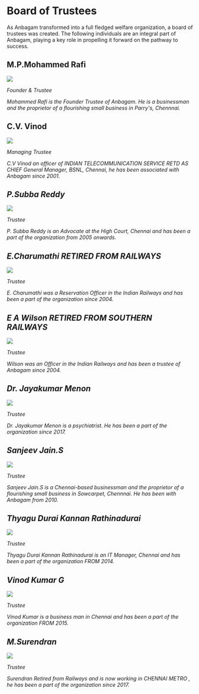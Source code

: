 # Board of Trustees

As Anbagam transformed into a full fledged welfare organization, a board of trustees was created. The following individuals are an integral part of Anbagam, playing a key role in propelling it forward on the pathway to success.

</section><section>

# M.P.Mohammed Rafi

<img src="%url%assets/trustees/mohammed-rafi.jpg" class=" img-fluid img-max-300" />

<em>Founder & Trustee</em>

<em class="about">Mohammed Rafi is the Founder Trustee of Anbagam. He is a businessman and the proprietor of a flourishing small business in Parry's, Chennnai.</em>

</section><section>

# C.V. Vinod

<img src="%url%assets/trustees/cvvinod.jpg" class=" img-fluid img-max-300" />

<em>Managing Trustee</em>

<em class="about">C.V Vinod an officer of INDIAN TELECOMMUNICATION SERVICE RETD AS CHIEF General Manager, BSNL, Chennai, he has been associated with Anbagam since 2001.<em>

</section><section>

# P.Subba Reddy

<img src="%url%assets/trustees/subbareddy.jpg" class=" img-fluid img-max-300" />

<em>Trustee</em>

<em class="about">P. Subba Reddy is an Advocate at the High Court, Chennai and has been a part of the organization from 2005 onwards.</em>

</section><section>

# E.Charumathi RETIRED FROM RAILWAYS

<img src="%url%assets/trustees/charumathi.jpg" class=" img-fluid img-max-300" />

<em>Trustee</em>

<em class="about">E. Charumathi was a Reservation Officer in the Indian Railways and has been a part of the organization since 2004.</em>

</section><section>

# E A Wilson RETIRED FROM SOUTHERN RAILWAYS

<img src="%url%assets/trustees/wilson.jpg" class=" img-fluid img-max-300" />

<em>Trustee</em>

<em class="about">Wilson was an Officer in the Indian Railways and has been a trustee of Anbagam since 2004.</em>

</section><section>

# Dr. Jayakumar Menon

<img src="%url%assets/trustees/dr-jayakumar-menon.jpg" class=" img-fluid img-max-300" />

<em>Trustee</em>

<em class="about">Dr. Jayakumar Menon is a psychiatrist. He has been a part of the organization since 2017.</em>

</section><section>


# Sanjeev Jain.S

<img src="%url%assets/trustees/sanjeev-jain.jpg" class=" img-fluid img-max-300" />

<em>Trustee</em>

<em class="about">Sanjeev Jain.S is a Chennai-based businessman and the proprietor of a flourishing small business in Sowcarpet, Chennnai. He has been with Anbagam from 2010.</em>

</section><section>

# Thyagu Durai Kannan Rathinadurai

<img src="%url%assets/trustees/thyagu.jpg" class=" img-fluid img-max-300" />

<em>Trustee</em>

<em class="about">Thyagu Durai Kannan Rathinadurai is an IT Manager, Chennai and has been a part of the organization FROM 2014.</em>

</section><section>

# Vinod Kumar G

<img src="%url%assets/trustees/vinodkumar.jpg" class=" img-fluid img-max-300" />

<em>Trustee</em>

<em class="about"> Vinod Kumar is a business man in Chennai and has been a part of the organization FROM 2015.</em>

</section><section>


# M.Surendran

<img src="%url%assets/trustees/surendran.jpg" class=" img-fluid img-max-300" />

<em>Trustee</em>

<em class="about">Surendran Retired from Railways and is now working in CHENNAI METRO , he   has been a part of the organization since 2017.</em>

</section><section>

